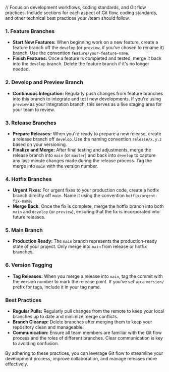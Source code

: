 // Focus on development workflows, coding standards, and Git flow practices. Include sections for each aspect of Git flow, coding standards, and other technical best practices your /team should follow.

### 1. **Feature Branches**

- **Start New Features:** When beginning work on a new feature, create a feature branch off the `develop` (or `preview`, if you've chosen to rename it) branch. Use the convention `feature/your-feature-name`.
- **Finish Features:** Once a feature is completed and tested, merge it back into the `develop` branch. Delete the feature branch if it's no longer needed.

### 2. **Develop and Preview Branch**

- **Continuous Integration:** Regularly push changes from feature branches into this branch to integrate and test new developments. If you're using `preview` as your integration branch, this serves as a live staging area for your team to review.

### 3. **Release Branches**

- **Prepare Releases:** When you're ready to prepare a new release, create a release branch off `develop`. Use the naming convention `release/x.y.z` based on your versioning.
- **Finalize and Merge:** After final testing and adjustments, merge the release branch into `main` (or `master`) and back into `develop` to capture any last-minute changes made during the release process. Tag the merge into `main` with the version number.

### 4. **Hotfix Branches**

- **Urgent Fixes:** For urgent fixes to your production code, create a hotfix branch directly off `main`. Name it using the convention `hotfix/urgent-fix-name`.
- **Merge Back:** Once the fix is complete, merge the hotfix branch into both `main` and `develop` (or `preview`), ensuring that the fix is incorporated into future releases.

### 5. **Main Branch**

- **Production Ready:** The `main` branch represents the production-ready state of your project. Only merge into `main` from release or hotfix branches.

### 6. **Version Tagging**

- **Tag Releases:** When you merge a release into `main`, tag the commit with the version number to mark the release point. If you've set up a `version/` prefix for tags, include it in your tag name.

### Best Practices

- **Regular Pulls:** Regularly pull changes from the remote to keep your local branches up to date and minimize merge conflicts.
- **Branch Cleanup:** Delete branches after merging them to keep your repository clean and manageable.
- **Communication:** Ensure all team members are familiar with the Git flow process and the roles of different branches. Clear communication is key to avoiding confusion.

By adhering to these practices, you can leverage Git flow to streamline your development process, improve collaboration, and manage releases more effectively.
